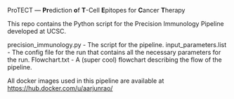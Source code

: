 ProTECT — **Pr**ediction **o**f **T**-Cell **E**pitopes for **C**ancer **T**herapy

This repo contains the Python script for the Precision Immunology Pipeline developed at UCSC.

precision_immunology.py - The script for the pipeline.
input_parameters.list - The config file for the run that contains all the necessary parameters for the run.
Flowchart.txt - A (super cool) flowchart describing the flow of the pipeline.


All docker images used in this pipeline are available at
                 https://hub.docker.com/u/aarjunrao/

